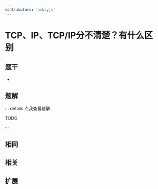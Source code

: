 ```yaml
---
contributors: 'isboyjc'
---
```


# TCP、IP、TCP/IP分不清楚？有什么区别


## 题干

- 



## 题解

::: details 点我查看题解

  TODO

:::



## 相同


## 相关


## 扩展

